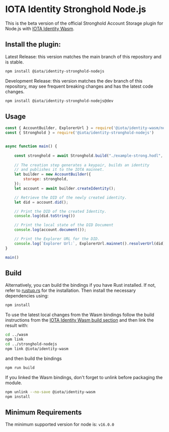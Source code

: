 # IOTA Identity Stronghold Node.js

This is the beta version of the official Stronghold Account Storage plugin for Node.js with [IOTA Identity Wasm](https://github.com/iotaledger/identity.rs/tree/main/bindings/wasm).

## Install the plugin:

Latest Release: this version matches the main branch of this repository and is stable.
```bash
npm install @iota/identity-stronghold-nodejs
```

Development Release: this version matches the dev branch of this repository, may see frequent breaking changes and has the latest code changes.
```bash
npm install @iota/identity-stronghold-nodejs@dev
```
## Usage
<!-- 
Test this example using https://github.com/anko/txm: `txm README.md`

Replace imports with local paths for txm:
!test program
cat \
| sed -e "s#require('@iota/identity-wasm/node')#require('../wasm/node/identity_wasm.js')#" \
| sed -e "s#require('@iota/identity-stronghold-nodejs')#require('./dist/index.js')#" \
| node
-->
<!-- !test check Nodejs Example -->
```javascript
const { AccountBuilder, ExplorerUrl } = require('@iota/identity-wasm/node')
const { Stronghold } = require('@iota/identity-stronghold-nodejs')


async function main() {
    
    const stronghold = await Stronghold.build("./example-strong.hodl", "my-password", true);
    
    // The creation step generates a keypair, builds an identity
    // and publishes it to the IOTA mainnet.
    let builder = new AccountBuilder({
        storage: stronghold,
    });
    let account = await builder.createIdentity();

    // Retrieve the DID of the newly created identity.
    let did = account.did();

    // Print the DID of the created Identity.
    console.log(did.toString())

    // Print the local state of the DID Document
    console.log(account.document());

    // Print the Explorer URL for the DID.
    console.log(`Explorer Url:`, ExplorerUrl.mainnet().resolverUrl(did));
}

main()
```

## Build

Alternatively, you can build the bindings if you have Rust installed. If not, refer to [rustup.rs](https://rustup.rs) for the installation. Then install the necessary dependencies using:
```bash
npm install
```

To use the latest local changes from the Wasm bindings follow the build instructions from the [IOTA Identity Wasm build section](https://github.com/iotaledger/identity.rs/tree/main/bindings/#build) and then link the result with:

```bash
cd ../wasm
npm link
cd ../stronghold-nodejs
npm link @iota/identity-wasm
```

and then build the bindings

```bash
npm run build
```
If you linked the Wasm bindings, don't forget to unlink before packaging the module.

```bash
npm unlink --no-save @iota/identity-wasm
npm install
```

## Minimum Requirements

The minimum supported version for node is: `v16.0.0`


